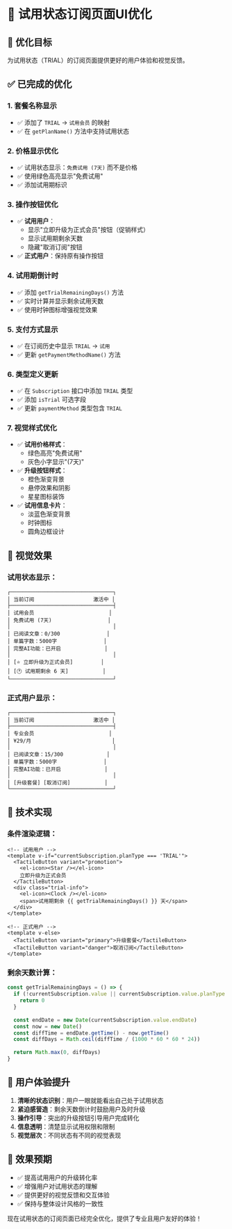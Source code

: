 # 🎨 试用状态订阅页面UI优化

## 🎯 优化目标
为试用状态（TRIAL）的订阅页面提供更好的用户体验和视觉反馈。

## ✅ 已完成的优化

### 1. **套餐名称显示**
- ✅ 添加了 `TRIAL` → `试用会员` 的映射
- ✅ 在 `getPlanName()` 方法中支持试用状态

### 2. **价格显示优化**
- ✅ 试用状态显示：`免费试用 (7天)` 而不是价格
- ✅ 使用绿色高亮显示"免费试用"
- ✅ 添加试用期标识

### 3. **操作按钮优化**
- ✅ **试用用户**：
  - 显示"立即升级为正式会员"按钮（促销样式）
  - 显示试用期剩余天数
  - 隐藏"取消订阅"按钮
- ✅ **正式用户**：保持原有操作按钮

### 4. **试用期倒计时**
- ✅ 添加 `getTrialRemainingDays()` 方法
- ✅ 实时计算并显示剩余试用天数
- ✅ 使用时钟图标增强视觉效果

### 5. **支付方式显示**
- ✅ 在订阅历史中显示 `TRIAL` → `试用`
- ✅ 更新 `getPaymentMethodName()` 方法

### 6. **类型定义更新**
- ✅ 在 `Subscription` 接口中添加 `TRIAL` 类型
- ✅ 添加 `isTrial` 可选字段
- ✅ 更新 `paymentMethod` 类型包含 `TRIAL`

### 7. **视觉样式优化**
- ✅ **试用价格样式**：
  - 绿色高亮"免费试用"
  - 灰色小字显示"(7天)"
- ✅ **升级按钮样式**：
  - 橙色渐变背景
  - 悬停效果和阴影
  - 星星图标装饰
- ✅ **试用信息卡片**：
  - 淡蓝色渐变背景
  - 时钟图标
  - 圆角边框设计

## 🎨 视觉效果

### 试用状态显示：
```
┌─────────────────────────────────┐
│ 当前订阅                   激活中 │
├─────────────────────────────────┤
│ 试用会员                        │
│ 免费试用 (7天)                  │
│                                 │
│ 已阅读文章：0/300               │
│ 单篇字数：5000字               │
│ 完整AI功能：已开启              │
│                                 │
│ [⭐ 立即升级为正式会员]         │
│ [🕐 试用期剩余 6 天]           │
└─────────────────────────────────┘
```

### 正式用户显示：
```
┌─────────────────────────────────┐
│ 当前订阅                   激活中 │
├─────────────────────────────────┤
│ 专业会员                        │
│ ¥29/月                          │
│                                 │
│ 已阅读文章：15/300              │
│ 单篇字数：5000字               │
│ 完整AI功能：已开启              │
│                                 │
│ [升级套餐] [取消订阅]           │
└─────────────────────────────────┘
```

## 🔧 技术实现

### 条件渲染逻辑：
```vue
<!-- 试用用户 -->
<template v-if="currentSubscription.planType === 'TRIAL'">
  <TactileButton variant="promotion">
    <el-icon><Star /></el-icon>
    立即升级为正式会员
  </TactileButton>
  <div class="trial-info">
    <el-icon><Clock /></el-icon>
    <span>试用期剩余 {{ getTrialRemainingDays() }} 天</span>
  </div>
</template>

<!-- 正式用户 -->
<template v-else>
  <TactileButton variant="primary">升级套餐</TactileButton>
  <TactileButton variant="danger">取消订阅</TactileButton>
</template>
```

### 剩余天数计算：
```javascript
const getTrialRemainingDays = () => {
  if (!currentSubscription.value || currentSubscription.value.planType !== 'TRIAL') {
    return 0
  }
  
  const endDate = new Date(currentSubscription.value.endDate)
  const now = new Date()
  const diffTime = endDate.getTime() - now.getTime()
  const diffDays = Math.ceil(diffTime / (1000 * 60 * 60 * 24))
  
  return Math.max(0, diffDays)
}
```

## 🎯 用户体验提升

1. **清晰的状态识别**：用户一眼就能看出自己处于试用状态
2. **紧迫感营造**：剩余天数倒计时鼓励用户及时升级
3. **操作引导**：突出的升级按钮引导用户完成转化
4. **信息透明**：清楚显示试用权限和限制
5. **视觉层次**：不同状态有不同的视觉表现

## 🚀 效果预期

- ✅ 提高试用用户的升级转化率
- ✅ 增强用户对试用状态的理解
- ✅ 提供更好的视觉反馈和交互体验
- ✅ 保持与整体设计风格的一致性

现在试用状态的订阅页面已经完全优化，提供了专业且用户友好的体验！
